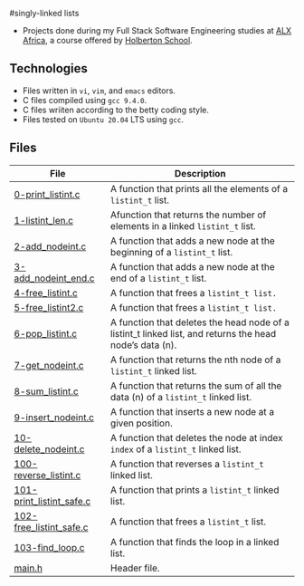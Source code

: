 #singly-linked lists

- Projects done during my Full Stack Software Engineering studies at [ALX Africa](https://www.alxafrica.com/software-engineering-2022/), a course offered by [Holberton School](https://www.holbertonschool.com/).

## Technologies
- Files written in ```vi```, ```vim```, and ```emacs``` editors. 
- C files compiled using ```gcc 9.4.0```.
- C files wriiten according to the betty coding style. 
- Files tested on ```Ubuntu 20.04``` LTS using ```gcc```.

## Files

| File | Description |
| ---  | --- |
|[0-print_listint.c](0-print_listint.c)|A function that prints all the elements of a ```listint_t``` list.|
|[1-listint_len.c](1-listint_len.c)| Afunction that returns the number of elements in a linked ```listint_t``` list.|
|[2-add_nodeint.c](2-add_nodeint.c)|A function that adds a new node at the beginning of a ```listint_t``` list.|
|[3-add_nodeint_end.c](3-add_nodeint_end.c)| A function that adds a new node at the end of a ```listint_t``` list.|
|[4-free_listint.c](4-free_listint.c)|A function that frees a ```listint_t list.```|
|[5-free_listint2.c](5-free_listint2.c)|A function that frees a ```listint_t list.```|
|[6-pop_listint.c](6-pop_listint.c)|A function that deletes the head node of a listint_t linked list, and returns the head node’s data (n).|
|[7-get_nodeint.c](7-get_nodeint.c)| A function that returns the nth node of a ```listint_t``` linked list.|
|[8-sum_listint.c](8-sum_listint.c)|A function that returns the sum of all the data (n) of a ```listint_t``` linked list.|
|[9-insert_nodeint.c](9-insert_nodeint.c)|A function that inserts a new node at a given position.|
|[10-delete_nodeint.c](10-delete_nodeint.c)|A function that deletes the node at index ```index``` of a ```listint_t``` linked list.|
|[100-reverse_listint.c](100-reverse_listint.c)|A function that reverses a ```listint_t``` linked list.|
|[101-print_listint_safe.c](101-print_listint_safe.c)|A function that prints a ```listint_t``` linked list.|
|[102-free_listint_safe.c](102-free_listint_safe.c)|A function that frees a ```listint_t``` list.|
|[103-find_loop.c](103-find_loop.c)|A function that finds the loop in a linked list.|
|[main.h](main.h)|Header file.
